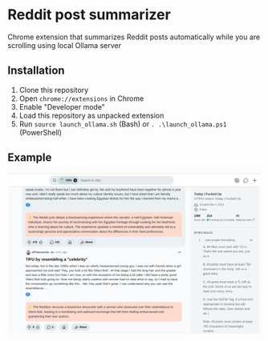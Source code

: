 # Reddit post summarizer
Chrome extension that summarizes Reddit posts automatically while you are scrolling using local Ollama server

## Installation

1. Clone this repository
2. Open `chrome://extensions` in Chrome
3. Enable "Developer mode"
4. Load this repository as unpacked extension
5. Run `source launch_ollama.sh` (Bash) or `. .\launch_ollama.ps1` (PowerShell)

## Example

![](image.png)
